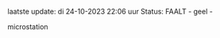 laatste update: 
di 24-10-2023 22:06   uur 
Status: FAALT - geel - 
<div class="service Y">microstation</div>